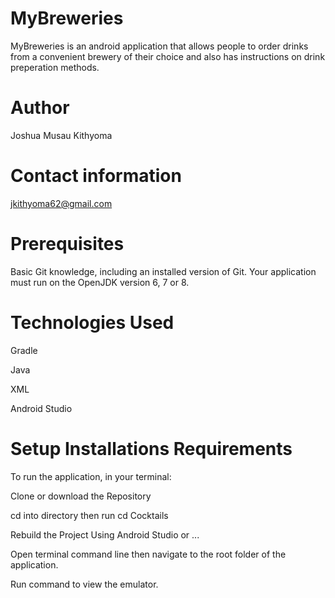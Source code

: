 # MyBreweries

MyBreweries is an android application that allows people to order drinks from a convenient brewery of their choice and also has instructions on drink preperation methods.

# Author

Joshua Musau Kithyoma

# Contact information

jkithyoma62@gmail.com

# Prerequisites

Basic Git knowledge, including an installed version of Git. Your application must run on the OpenJDK version 6, 7 or 8.

# Technologies Used
Gradle

Java

XML

Android Studio
# Setup Installations Requirements
To run the application, in your terminal:

Clone or download the Repository

cd into directory then run cd Cocktails

Rebuild the Project Using Android Studio or ...

Open terminal command line then navigate to the root folder of the application.

Run command to view the emulator.
